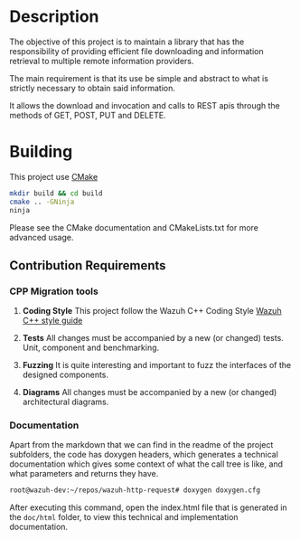 # Description
The objective of this project is to maintain a library that has the responsibility of providing efficient file downloading and information retrieval to multiple remote information providers.

The main requirement is that its use be simple and abstract to what is strictly necessary to obtain said information.

It allows the download and invocation and calls to REST apis through the methods of GET, POST, PUT and DELETE.


# Building
This project use [CMake](https://cmake.org)
```bash
mkdir build && cd build
cmake .. -GNinja
ninja
```
Please see the CMake documentation and CMakeLists.txt for more advanced usage.


## Contribution Requirements

### CPP Migration tools

1. **Coding Style** This project follow the Wazuh C++ Coding Style [Wazuh C++ style guide](https://github.com/wazuh/wazuh/wiki/Coding-style-guide-%28C-plus-plus%29)

2. **Tests** All changes must be accompanied by a new (or changed) tests. Unit, component and benchmarking.

3. **Fuzzing** It is quite interesting and important to fuzz the interfaces of the designed components.

4. **Diagrams** All changes must be accompanied by a new (or changed) architectural diagrams.

### Documentation

Apart from the markdown that we can find in the readme of the project subfolders, the code has doxygen headers, which generates a technical documentation which gives some context of what the call tree is like, and what parameters and returns they have.

```bash
root@wazuh-dev:~/repos/wazuh-http-request# doxygen doxygen.cfg
```

After executing this command, open the index.html file that is generated in the `doc/html` folder, to view this technical and implementation documentation.

